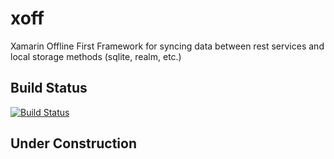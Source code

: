 # xoff
Xamarin Offline First Framework for syncing data between rest services and local storage methods (sqlite, realm, etc.)

## Build Status 
[![Build Status](https://travis-ci.org/X-OFF/xoff.png?branch=master)](https://travis-ci.org/X-OFF/xoff)

## Under Construction 

